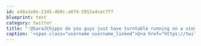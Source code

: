 ```yaml
---
id: e48a1e8e-1345-4b9c-a87d-5912a4cec7ff
blueprint: text
category: twitter
title: "'@SaraJChipps do you guys just have turntable running on a single machine?"
caption: '<span class="username username_linked">@<a href="https://twitter.com/SaraJChipps" title="sarajo">SaraJChipps</a></span> do you guys just have turntable running on a single machine?'
---
```


